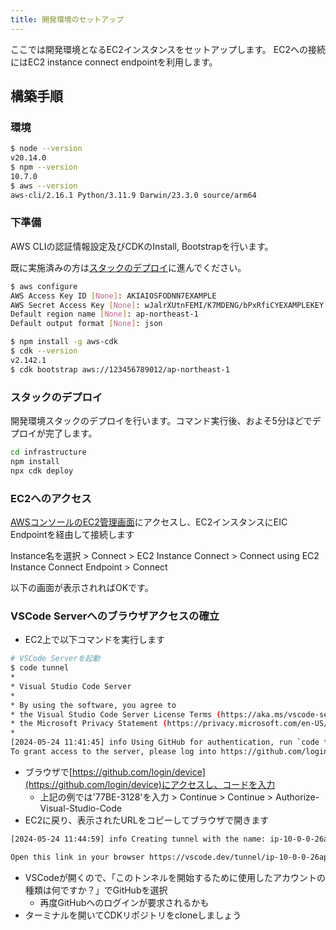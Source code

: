 ```yaml
---
title: 開発環境のセットアップ
---
```


ここでは開発環境となるEC2インスタンスをセットアップします。
EC2への接続にはEC2 instance connect endpointを利用します。

## 構築手順

### 環境

```sh
$ node --version
v20.14.0
$ npm --version
10.7.0
$ aws --version
aws-cli/2.16.1 Python/3.11.9 Darwin/23.3.0 source/arm64
```

### 下準備

AWS CLIの認証情報設定及びCDKのInstall, Bootstrapを行います。

既に実施済みの方は[スタックのデプロイ](#スタックのデプロイ)に進んでください。

```sh
$ aws configure
AWS Access Key ID [None]: AKIAIOSFODNN7EXAMPLE
AWS Secret Access Key [None]: wJalrXUtnFEMI/K7MDENG/bPxRfiCYEXAMPLEKEY
Default region name [None]: ap-northeast-1
Default output format [None]: json

$ npm install -g aws-cdk
$ cdk --version
v2.142.1
$ cdk bootstrap aws://123456789012/ap-northeast-1
```

### スタックのデプロイ

開発環境スタックのデプロイを行います。コマンド実行後、およそ5分ほどでデプロイが完了します。

```sh
cd infrastructure
npm install
npx cdk deploy
```

### EC2へのアクセス

[AWSコンソールのEC2管理画面](https://ap-northeast-1.console.aws.amazon.com/ec2/home?region=ap-northeast-1#Instances:instanceState=running)にアクセスし、EC2インスタンスにEIC Endpointを経由して接続します

Instance名を選択 > Connect > EC2 Instance Connect > Connect using EC2 Instance Connect Endpoint > Connect

以下の画面が表示されればOKです。



### VSCode Serverへのブラウザアクセスの確立

- EC2上で以下コマンドを実行します

```sh
# VSCode Serverを起動
$ code tunnel
*
* Visual Studio Code Server
*
* By using the software, you agree to
* the Visual Studio Code Server License Terms (https://aka.ms/vscode-server-license) and
* the Microsoft Privacy Statement (https://privacy.microsoft.com/en-US/privacystatement).
*
[2024-05-24 11:41:45] info Using GitHub for authentication, run `code tunnel user login --provider <provider>` option to change this.
To grant access to the server, please log into https://github.com/login/device and use code 77BE-3128
```

- ブラウザで[https://github.com/login/device](https://github.com/login/device)にアクセスし、コードを入力
  - 上記の例では'77BE-3128'を入力 > Continue > Continue > Authorize-Visual-Studio-Code
- EC2に戻り、表示されたURLをコピーしてブラウザで開きます

```sh
[2024-05-24 11:44:59] info Creating tunnel with the name: ip-10-0-0-26ap-north

Open this link in your browser https://vscode.dev/tunnel/ip-10-0-0-26ap-north
```

- VSCodeが開くので、「このトンネルを開始するために使用したアカウントの種類は何ですか？」でGitHubを選択
  - 再度GitHubへのログインが要求されるかも
- ターミナルを開いてCDKリポジトリをcloneしましょう
